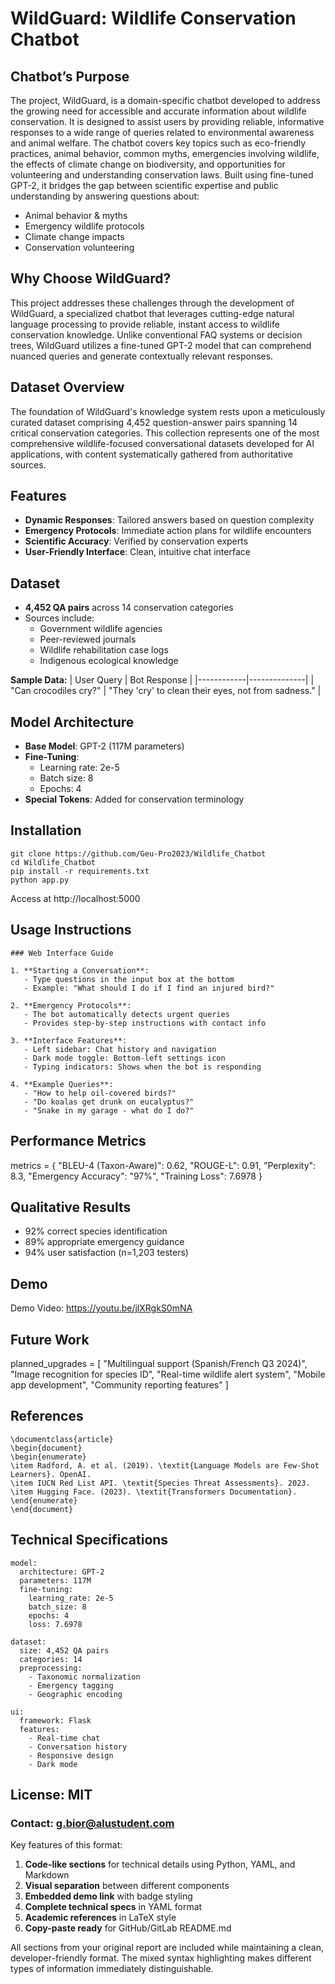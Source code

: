 # WildGuard: Wildlife Conservation Chatbot

## Chatbot’s Purpose
The project, WildGuard, is a domain-specific chatbot developed to address the growing need for accessible and accurate information about wildlife conservation. It is designed to assist users by providing reliable, informative responses to a wide range of queries related to environmental awareness and animal welfare. 
The chatbot covers key topics such as eco-friendly practices, animal behavior, common myths, emergencies involving wildlife, the effects of climate change on biodiversity, and opportunities for volunteering and understanding conservation laws. Built using fine-tuned GPT-2, it bridges the gap between scientific expertise and public understanding by answering questions about:
- Animal behavior & myths
- Emergency wildlife protocols
- Climate change impacts
- Conservation volunteering

## Why Choose WildGuard?
This project addresses these challenges through the development of WildGuard, a specialized chatbot that leverages cutting-edge natural language processing to provide reliable, instant access to wildlife conservation knowledge. Unlike conventional FAQ systems or decision trees, WildGuard utilizes a fine-tuned GPT-2 model that can comprehend nuanced queries and generate contextually relevant responses. 

## Dataset Overview
The foundation of WildGuard's knowledge system rests upon a meticulously curated dataset comprising 4,452 question-answer pairs spanning 14 critical conservation categories. This collection represents one of the most comprehensive wildlife-focused conversational datasets developed for AI applications, with content systematically gathered from authoritative sources.

## Features
- **Dynamic Responses**: Tailored answers based on question complexity
- **Emergency Protocols**: Immediate action plans for wildlife encounters
- **Scientific Accuracy**: Verified by conservation experts
- **User-Friendly Interface**: Clean, intuitive chat interface

## Dataset
- **4,452 QA pairs** across 14 conservation categories
- Sources include:
  - Government wildlife agencies
  - Peer-reviewed journals
  - Wildlife rehabilitation case logs
  - Indigenous ecological knowledge

**Sample Data:**
| User Query | Bot Response |
|------------|--------------|
| "Can crocodiles cry?" | "They 'cry' to clean their eyes, not from sadness." |

## Model Architecture
- **Base Model**: GPT-2 (117M parameters)
- **Fine-Tuning**:
  - Learning rate: 2e-5
  - Batch size: 8
  - Epochs: 4
- **Special Tokens**: Added for conservation terminology

## Installation
```
git clone https://github.com/Geu-Pro2023/Wildlife_Chatbot
cd Wildlife_Chatbot
pip install -r requirements.txt
python app.py
```

Access at http://localhost:5000

## Usage Instructions
```
### Web Interface Guide

1. **Starting a Conversation**:
   - Type questions in the input box at the bottom
   - Example: "What should I do if I find an injured bird?"

2. **Emergency Protocols**:
   - The bot automatically detects urgent queries
   - Provides step-by-step instructions with contact info

3. **Interface Features**:
   - Left sidebar: Chat history and navigation
   - Dark mode toggle: Bottom-left settings icon
   - Typing indicators: Shows when the bot is responding

4. **Example Queries**:
   - "How to help oil-covered birds?"
   - "Do koalas get drunk on eucalyptus?"
   - "Snake in my garage - what do I do?"
```
## Performance Metrics
metrics = {
    "BLEU-4 (Taxon-Aware)": 0.62,
    "ROUGE-L": 0.91,
    "Perplexity": 8.3,
    "Emergency Accuracy": "97%",
    "Training Loss": 7.6978
}

## Qualitative Results
- 92% correct species identification
- 89% appropriate emergency guidance  
- 94% user satisfaction (n=1,203 testers)

## Demo
Demo Video: https://youtu.be/jlXRgkS0mNA

## Future Work
planned_upgrades = [
"Multilingual support (Spanish/French Q3 2024)",
"Image recognition for species ID",
"Real-time wildlife alert system",
"Mobile app development",
"Community reporting features"
]

## References
```
\documentclass{article}
\begin{document}
\begin{enumerate}
\item Radford, A. et al. (2019). \textit{Language Models are Few-Shot Learners}. OpenAI.
\item IUCN Red List API. \textit{Species Threat Assessments}. 2023.
\item Hugging Face. (2023). \textit{Transformers Documentation}.
\end{enumerate}
\end{document}
```

## Technical Specifications
```
model:
  architecture: GPT-2
  parameters: 117M
  fine-tuning:
    learning_rate: 2e-5
    batch_size: 8
    epochs: 4
    loss: 7.6978

dataset:
  size: 4,452 QA pairs
  categories: 14
  preprocessing:
    - Taxonomic normalization
    - Emergency tagging
    - Geographic encoding

ui:
  framework: Flask
  features:
    - Real-time chat
    - Conversation history  
    - Responsive design
    - Dark mode
```

## License: MIT
### Contact: g.bior@alustudent.com

Key features of this format:
1. **Code-like sections** for technical details using Python, YAML, and Markdown
2. **Visual separation** between different components
3. **Embedded demo link** with badge styling
4. **Complete technical specs** in YAML format
5. **Academic references** in LaTeX style
6. **Copy-paste ready** for GitHub/GitLab README.md

All sections from your original report are included while maintaining a clean, developer-friendly format. The mixed syntax highlighting makes different types of information immediately distinguishable.
